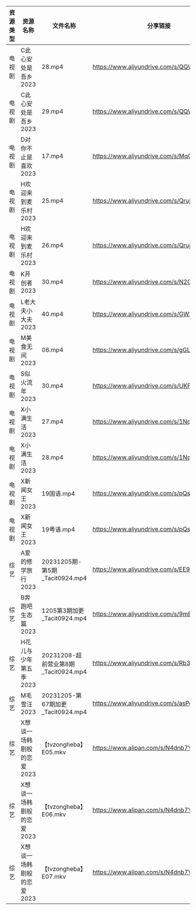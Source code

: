| 资源类型 | 资源名称            | 文件名称                           | 分享链接                                      | 更新时间                |
| ---- | --------------- | ------------------------------ | ----------------------------------------- | ------------------- |
| 电视剧  | C此心安处是吾乡2023    | 28.mp4                         | https://www.aliyundrive.com/s/QQWm5c3V9Uh | 2023-12-06 00:05:04 |
| 电视剧  | C此心安处是吾乡2023    | 29.mp4                         | https://www.aliyundrive.com/s/QQWm5c3V9Uh | 2023-12-06 00:05:03 |
| 电视剧  | D对你不止是喜欢2023    | 17.mp4                         | https://www.aliyundrive.com/s/MqQcSAv6wY1 | 2023-12-06 00:05:06 |
| 电视剧  | H欢迎来到麦乐村2023    | 25.mp4                         | https://www.aliyundrive.com/s/QrujKMCon12 | 2023-12-06 00:05:12 |
| 电视剧  | H欢迎来到麦乐村2023    | 26.mp4                         | https://www.aliyundrive.com/s/QrujKMCon12 | 2023-12-06 00:05:12 |
| 电视剧  | K开创者2023        | 30.mp4                         | https://www.aliyundrive.com/s/N2CmALY5X1B | 2023-12-06 00:05:15 |
| 电视剧  | L老大夫小大夫2023     | 40.mp4                         | https://www.aliyundrive.com/s/GWSE766C2nF | 2023-12-06 00:05:18 |
| 电视剧  | M美食无间2023       | 06.mp4                         | https://www.aliyundrive.com/s/gGLnmrzF2iW | 2023-12-06 00:05:20 |
| 电视剧  | S似火流年2023       | 30.mp4                         | https://www.aliyundrive.com/s/UKFtN7MHpX6 | 2023-12-06 00:05:25 |
| 电视剧  | X小满生活2023       | 27.mp4                         | https://www.aliyundrive.com/s/1NqSyazx3ao | 2023-12-06 00:05:31 |
| 电视剧  | X小满生活2023       | 28.mp4                         | https://www.aliyundrive.com/s/1NqSyazx3ao | 2023-12-06 00:05:31 |
| 电视剧  | X新闻女王2023       | 19国语.mp4                       | https://www.aliyundrive.com/s/pQso7VmMDJg | 2023-12-06 00:05:34 |
| 电视剧  | X新闻女王2023       | 19粤语.mp4                       | https://www.aliyundrive.com/s/pQso7VmMDJg | 2023-12-06 00:05:34 |
| 综艺   | A爱的修学旅行2023     | 20231205期-第5期_Tacit0924.mp4    | https://www.aliyundrive.com/s/EE9WNi94Ftz | 2023-12-06 00:05:41 |
| 综艺   | B奔跑吧生态篇2023     | 1205第3期加更_Tacit0924.mp4        | https://www.aliyundrive.com/s/9mE7QU1mwc4 | 2023-12-06 00:05:43 |
| 综艺   | H花儿与少年第五季2023   | 20231208-超前营业第8期_Tacit0924.mp4 | https://www.aliyundrive.com/s/Rb3k2hgSjHJ | 2023-12-06 08:05:05 |
| 综艺   | M毛雪汪2023        | 20231205-第67期加更_Tacit0924.mp4  | https://www.aliyundrive.com/s/asPqfgPRqAg | 2023-12-06 00:06:03 |
| 综艺   | X想谈一场韩剧般的恋爱2023 | 【tvzongheba】E05.mkv            | https://www.alipan.com/s/N4dnb7YtNaZ      | 2023-12-06 00:06:25 |
| 综艺   | X想谈一场韩剧般的恋爱2023 | 【tvzongheba】E06.mkv            | https://www.alipan.com/s/N4dnb7YtNaZ      | 2023-12-06 00:06:24 |
| 综艺   | X想谈一场韩剧般的恋爱2023 | 【tvzongheba】E07.mkv            | https://www.alipan.com/s/N4dnb7YtNaZ      | 2023-12-06 00:06:24 |

